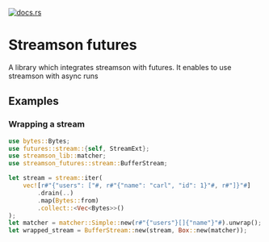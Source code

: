 [![docs.rs](https://docs.rs/streamson-futures/badge.svg)](https://docs.rs/streamson-futures)

# Streamson futures

A library which integrates streamson with futures.
It enables to use streamson with async runs

## Examples
### Wrapping a stream
```rust
use bytes::Bytes;
use futures::stream::{self, StreamExt};
use streamson_lib::matcher;
use streamson_futures::stream::BufferStream;

let stream = stream::iter(
    vec![r#"{"users": ["#, r#"{"name": "carl", "id": 1}"#, r#"]}"#]
        .drain(..)
        .map(Bytes::from)
        .collect::<Vec<Bytes>>()
);
let matcher = matcher::Simple::new(r#"{"users"}[]{"name"}"#).unwrap();
let wrapped_stream = BufferStream::new(stream, Box::new(matcher));
```
